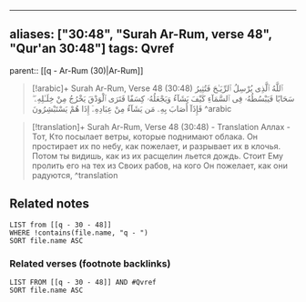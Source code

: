 
---
aliases: ["30:48", "Surah Ar-Rum, verse 48", "Qur'an 30:48"]
tags: Qvref
---

parent:: [[q - Ar-Rum (30)|Ar-Rum]]

> [!arabic]+ Surah Ar-Rum, Verse 48 (30:48)
> <span class="quran-arabic">ٱللَّهُ ٱلَّذِى يُرْسِلُ ٱلرِّيَـٰحَ فَتُثِيرُ سَحَابًا فَيَبْسُطُهُۥ فِى ٱلسَّمَآءِ كَيْفَ يَشَآءُ وَيَجْعَلُهُۥ كِسَفًا فَتَرَى ٱلْوَدْقَ يَخْرُجُ مِنْ خِلَـٰلِهِۦ ۖ فَإِذَآ أَصَابَ بِهِۦ مَن يَشَآءُ مِنْ عِبَادِهِۦٓ إِذَا هُمْ يَسْتَبْشِرُونَ</span>
^arabic

> [!translation]+ Surah Ar-Rum, Verse 48 (30:48) - Translation
> Аллах - Тот, Кто посылает ветры, которые поднимают облака. Он простирает их по небу, как пожелает, и разрывает их в клочья. Потом ты видишь, как из их расщелин льется дождь. Стоит Ему пролить его на тех из Своих рабов, на кого Он пожелает, как они радуются,
^translation



## Related notes
```dataview
LIST from [[q - 30 - 48]]
WHERE !contains(file.name, "q - ")
SORT file.name ASC
```

### Related verses (footnote backlinks)
```dataview
LIST FROM [[q - 30 - 48]] AND #Qvref
SORT file.name ASC
```

